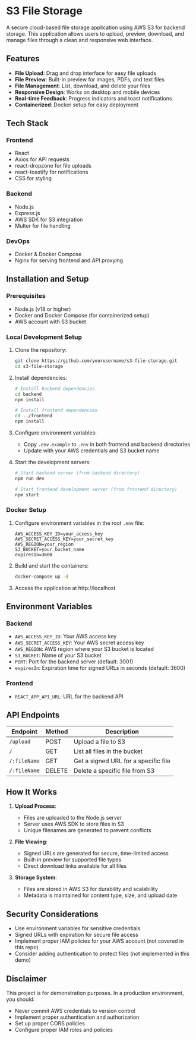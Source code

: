 # S3 File Storage

A secure cloud-based file storage application using AWS S3 for backend storage. This application allows users to upload, preview, download, and manage files through a clean and responsive web interface.

## Features

- **File Upload**: Drag and drop interface for easy file uploads
- **File Preview**: Built-in preview for images, PDFs, and text files
- **File Management**: List, download, and delete your files
- **Responsive Design**: Works on desktop and mobile devices
- **Real-time Feedback**: Progress indicators and toast notifications
- **Containerized**: Docker setup for easy deployment

## Tech Stack

### Frontend

- React
- Axios for API requests
- react-dropzone for file uploads
- react-toastify for notifications
- CSS for styling

### Backend

- Node.js
- Express.js
- AWS SDK for S3 integration
- Multer for file handling

### DevOps

- Docker & Docker Compose
- Nginx for serving frontend and API proxying

## Installation and Setup

### Prerequisites

- Node.js (v18 or higher)
- Docker and Docker Compose (for containerized setup)
- AWS account with S3 bucket

### Local Development Setup

1. Clone the repository:

   ```bash
   git clone https://github.com/yourusername/s3-file-storage.git
   cd s3-file-storage
   ```
2. Install dependencies:

   ```bash
   # Install backend dependencies
   cd backend
   npm install

   # Install frontend dependencies
   cd ../frontend
   npm install
   ```
3. Configure environment variables:

   - Copy `.env.example` to `.env` in both frontend and backend directories
   - Update with your AWS credentials and S3 bucket name
4. Start the development servers:

   ```bash
   # Start backend server (from backend directory)
   npm run dev

   # Start frontend development server (from frontend directory)
   npm start
   ```

### Docker Setup

1. Configure environment variables in the root `.env` file:

   ```
   AWS_ACCESS_KEY_ID=your_access_key
   AWS_SECRET_ACCESS_KEY=your_secret_key
   AWS_REGION=your_region
   S3_BUCKET=your_bucket_name
   expiresIn=3600
   ```
2. Build and start the containers:

   ```bash
   docker-compose up -d
   ```
3. Access the application at http://localhost

## Environment Variables

### Backend

- `AWS_ACCESS_KEY_ID`: Your AWS access key
- `AWS_SECRET_ACCESS_KEY`: Your AWS secret access key
- `AWS_REGION`: AWS region where your S3 bucket is located
- `S3_BUCKET`: Name of your S3 bucket
- `PORT`: Port for the backend server (default: 3001)
- `expiresIn`: Expiration time for signed URLs in seconds (default: 3600)

### Frontend

- `REACT_APP_API_URL`: URL for the backend API

## API Endpoints

| Endpoint       | Method | Description                          |
| -------------- | ------ | ------------------------------------ |
| `/upload`    | POST   | Upload a file to S3                  |
| `/`          | GET    | List all files in the bucket         |
| `/:fileName` | GET    | Get a signed URL for a specific file |
| `/:fileName` | DELETE | Delete a specific file from S3       |

## How It Works

1. **Upload Process**:

   - Files are uploaded to the Node.js server
   - Server uses AWS SDK to store files in S3
   - Unique filenames are generated to prevent conflicts
2. **File Viewing**:

   - Signed URLs are generated for secure, time-limited access
   - Built-in preview for supported file types
   - Direct download links available for all files
3. **Storage System**:

   - Files are stored in AWS S3 for durability and scalability
   - Metadata is maintained for content type, size, and upload date

## Security Considerations

- Use environment variables for sensitive credentials
- Signed URLs with expiration for secure file access
- Implement proper IAM policies for your AWS account (not covered in this repo)
- Consider adding authentication to protect files (not implemented in this demo)

## Disclaimer

This project is for demonstration purposes. In a production environment, you should:

- Never commit AWS credentials to version control
- Implement proper authentication and authorization
- Set up proper CORS policies
- Configure proper IAM roles and policies
